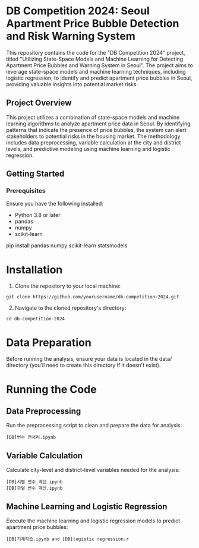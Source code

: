 # DB Competition 2024: Seoul Apartment Price Bubble Detection and Risk Warning System

This repository contains the code for the "DB Competition 2024" project, titled "Utilizing State-Space Models and Machine Learning for Detecting Apartment Price Bubbles and Warning System in Seoul". The project aims to leverage state-space models and machine learning techniques, including logistic regression, to identify and predict apartment price bubbles in Seoul, providing valuable insights into potential market risks.

## Project Overview

This project utilizes a combination of state-space models and machine learning algorithms to analyze apartment price data in Seoul. By identifying patterns that indicate the presence of price bubbles, the system can alert stakeholders to potential risks in the housing market. The methodology includes data preprocessing, variable calculation at the city and district levels, and predictive modeling using machine learning and logistic regression.

## Getting Started

### Prerequisites

Ensure you have the following installed:
- Python 3.8 or later
- pandas
- numpy
- scikit-learn

pip install pandas numpy scikit-learn statsmodels
# Installation
1. Clone the repository to your local machine:
```
git clone https://github.com/yourusername/db-competition-2024.git
```
2. Navigate to the cloned repository's directory:
```
cd db-competition-2024
```
# Data Preparation
Before running the analysis, ensure your data is located in the data/ directory (you'll need to create this directory if it doesn't exist).
# Running the Code
## Data Preprocessing
Run the preprocessing script to clean and prepare the data for analysis:
```
[DB]변수 전처리.ipynb
```
## Variable Calculation
Calculate city-level and district-level variables needed for the analysis:
```
[DB]시별 변수 계산.ipynb
[DB]구별 변수 계산.ipynb
```
## Machine Learning and Logistic Regression
Execute the machine learning and logistic regression models to predict apartment price bubbles:
```
[DB]기계학습.ipynb and [DB]logistic regression.r
```
